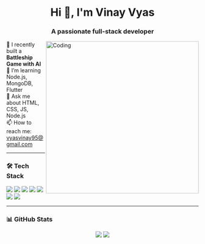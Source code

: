 <h1 align="center">Hi 👋, I'm Vinay Vyas</h1>
<h3 align="center">A passionate full-stack developer</h3>

<img align="right" alt="Coding" width="400" src="https://cdn.dribbble.com/userupload/22553452/file/original-bef4c9d5b9e203e1595b4caee2cb1008.gif">

🎯 I recently built a **Battleship Game with AI**  
🌱 I’m learning Node.js, MongoDB, Flutter  
💬 Ask me about HTML, CSS, JS, Node.js  
📫 How to reach me: vyasvinay95@gmail.com  

---

### 🛠️ Tech Stack
<p align="left">
  <img src="https://img.shields.io/badge/HTML5-E34F26?style=for-the-badge&logo=html5&logoColor=white"/>
  <img src="https://img.shields.io/badge/CSS3-1572B6?style=for-the-badge&logo=css3&logoColor=white"/>
  <img src="https://img.shields.io/badge/JavaScript-F7DF1E?style=for-the-badge&logo=javascript&logoColor=black"/>
  <img src="https://img.shields.io/badge/Node.js-43853D?style=for-the-badge&logo=node.js&logoColor=white"/>
  <img src="https://img.shields.io/badge/MongoDB-4EA94B?style=for-the-badge&logo=mongodb&logoColor=white"/>
  <img src="https://img.shields.io/badge/Java-ED8B00?style=for-the-badge&logo=java&logoColor=white"/>
  <img src="https://img.shields.io/badge/Flutter-02569B?style=for-the-badge&logo=flutter&logoColor=white"/>
</p>

---

### 📊 GitHub Stats
<p align="center">
  <img src="https://github-readme-stats.vercel.app/api?username=vinayvyas05&show_icons=true&theme=radical"/>
  <img src="https://github-readme-streak-stats.herokuapp.com/?user=vinayvyas05&theme=radical"/>
</p>
